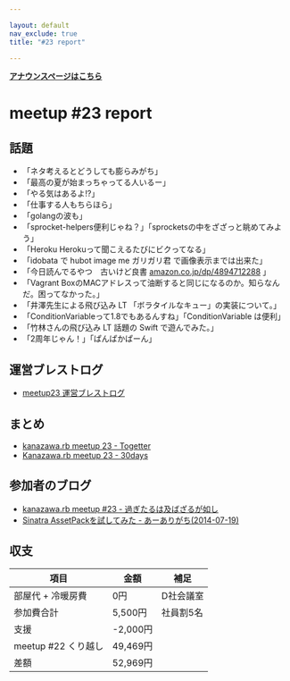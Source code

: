 ```yaml
---

layout: default
nav_exclude: true
title: "#23 report"

---
```


<p> <a href="/23/"><strong>アナウンスページはこちら</strong></a></p>

meetup #23 report
==================

話題
----

-   「ネタ考えるとどうしても膨らみがち」
-   「最高の夏が始まっちゃってる人いるー」
-   「やる気はあるよ!?」
-   「仕事する人もちらほら」
-   「golangの波も」
-   「sprocket-helpers便利じゃね？」「sprocketsの中をざざっと眺めてみよう」
-   「Heroku Herokuって聞こえるたびにビクってなる」
-   「idobata で hubot image me ガリガリ君 で画像表示までは出来た」
-   「今日読んでるやつ　古いけど良書 [amazon.co.jp/dp/4894712288](http://amazon.co.jp/dp/4894712288) 」
-   「Vagrant BoxのMACアドレスって油断すると同じになるのか。知らなんだ。困ってなかった。」
-   「井澤先生による飛び込み LT 「ボラタイルなキュー」の実装について。」
-   「ConditionVariableって1.8でもあるんすね」「ConditionVariable は便利」
-   「竹林さんの飛び込み LT 話題の Swift で遊んでみた。」
-   「2周年じゃん！」「ぱんぱかぱーん」

運営ブレストログ
----------------

-   [meetup23 運営ブレストログ](https://github.com/kanazawarb/meetup/wiki/meetup23-%E9%81%8B%E5%96%B6%E3%83%96%E3%83%AC%E3%82%B9%E3%83%88%E3%83%AD%E3%82%B0)

まとめ
------

-   [kanazawa.rb meetup 23 - Togetter](http://togetter.com/li/695183)
-   [Kanazawa.rb meetup 23 - 30days](http://30d.jp/kzrb/13)

参加者のブログ
--------------

-   [kanazawa.rb meetup #23 - 過ぎたるは及ばざるが如し](http://cotton-desu.hatenablog.com/entry/2014/07/21/000414)
-   [Sinatra AssetPackを試してみた - あーありがち(2014-07-19)](http://aligach.net/diary/20140719.html#p01)

収支
----

 | 項目                   | 金額       | 補足        |
 | ---------------------- | ---------- | ----------- |
 | 部屋代 + 冷暖房費      | 0円        | D社会議室   |
 | 参加費合計             | 5,500円    | 社員割5名   |
 | 支援                   | -2,000円   |             |
 | meetup #22 くり越し    | 49,469円   |             |
 | 差額                   | 52,969円   |             |


